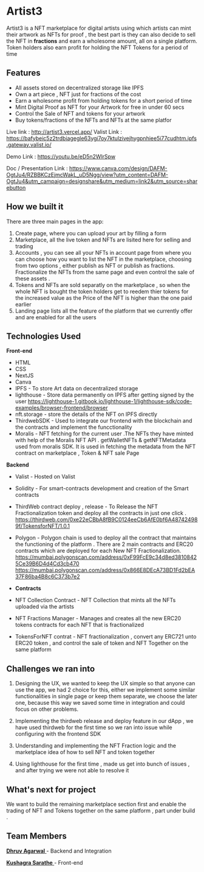 # Artist3

Artist3 is a NFT marketplace for digital artists using which artists can mint their artwork as NFTs for proof , the best part is they can also decide to sell the NFT in **fractions** and earn a wholesome amount, all on a single platform. Token holders also earn profit for holding the NFT Tokens for a period of time

## Features

- All assets stored on decentralized storage like IPFS
- Own a art piece , NFT just for fractions of the cost
- Earn a wholesome profit from holding tokens for a short period of time
- Mint Digital Proof as NFT for your Artwork for free in under 60 secs
- Control the Sale of NFT and tokens for your artwork
- Buy tokens/fractions of the NFTs and NFTs at the same platfor

Live link : http://artist3.vercel.app/
Valist Link : https://bafybeic5z2trdbiagegle63ygi7oy7ktulzivejhygpnhiee5i77cudhtm.ipfs.gateway.valist.io/

Demo Link : https://youtu.be/eD5n2WlrSpw

Doc / Presentation Link : https://www.canva.com/design/DAFM-OgtJu4/RZBBKCzEjmcWakL_uD5Ngg/view?utm_content=DAFM-OgtJu4&utm_campaign=designshare&utm_medium=link2&utm_source=sharebutton

## How we built it

There are three main pages in the app:

1. Create page, where you can upload your art by filling a form
2. Marketplace, all the live token and NFTs are lisited here for selling and trading
3. Accounts , you can see all your NFTs in account page from where you can choose how you want to list the NFT in the marketplace, choosing from two options , either publish as NFT or publish as fractions. Fractionalize the NFTs from the same page and even control the sale of these assets .
4. Tokens and NFTs are sold separatly on the marketplace , so when the whole NFT is bought the token holders get to reedem thier tokens for the increased value as the Price of the NFT is higher than the one paid earlier
5. Landing page lists all the feature of the platform that we currently offer and are enabled for all the users

## Technologies Used

**Front-end**

- HTML
- CSS
- NextJS
- Canva
- IPFS - To store Art data on decentralized storage
- lighthouse - Store data permanently on IPFS after getting signed by the user https://lighthouse-1.gitbook.io/lighthouse-1/lighthouse-sdk/code-examples/browser-frontend/browser
- nft.storage - store the details of the NFT on IPFS directly
- ThirdwebSDK - Used to integrate our frontend with the blockchain and the contracts and implement the funcctionality
- Moralis - NFT fetching for the current user .The NFTs they have minted with help of the Moralis NFT API . getWalletNFTs & getNFTMetadata used from moralis SDK.
  It is used in fetching the metadata from the NFT contract on marketplace , Token & NFT sale Page

**Backend**

- Valist - Hosted on Valist
- Solidity - For smart-contracts development and creation of the Smart contracts
- ThirdWeb contract deploy , release - To Release the NFT Fractionalization token and deploy all the contracts in just one click .
  https://thirdweb.com/0xe22eCBbA8fB9C0124eeCb6AfE0bf6A487424989f/TokensforNFT/1.0.1
- Polygon - Polygon chain is used to deploy all the contract that maintains the functioning of the platform . There are 2 main contracts and ERC20 contracts which are deployed for each New NFT Fractionalization.
  https://mumbai.polygonscan.com/address/0xF99FcE9c34d8ed38108425Ce39B6D4d4Cd3cb470
  https://mumbai.polygonscan.com/address/0x866E8DEcA73BD1Fd2bEA37F86ba4B8c6C373b7e2

- **Contracts**

- NFT Collection Contract - NFT Collection that mints all the NFTs uploaded via the artists
- NFT Fractions Manager - Manages and creates all the new ERC20 tokens contracts for each NFT that is fractionalized
- TokensForNFT contrat - NFT fractionalization , convert any ERC721 unto ERC20 token , and control the sale of token and NFT Together on the same platform

## Challenges we ran into

1. Designing the UX, we wanted to keep the UX simple so that anyone can use the app, we had 2 choice for this, either we implement some similar functionalities in single page or keep them separate, we choose the later one, because this way we saved some time in integration and could focus on other problems.

2. Implementing the thirdweb release and deploy feature in our dApp , we have used thirdweb for the first time so we ran into issue while configuring with the frontend SDK

3. Understanding and implementing the NFT Fraction logic and the marketplace idea of how to sell NFT and token together

4. Using lighthouse for the first time , made us get into bunch of issues , and after trying we were not able to resolve it

## What's next for project

We want to build the remaining marketplace section first and enable the trading of NFT and Tokens together on the same platform , part under build .

## Team Members

[**Dhruv Agarwal** ](https://twitter.com/0xdhruva)- Backend and Integration

[**Kushagra Sarathe** ](https://twitter.com/kushagrasarathe) - Front-end
